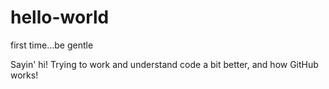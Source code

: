 # hello-world
first time...be gentle


Sayin' hi! Trying to work and understand code a bit better, and how GitHub works! 
